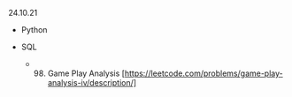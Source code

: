 24.10.21

- Python


- SQL
  - 98. Game Play Analysis
        [https://leetcode.com/problems/game-play-analysis-iv/description/]
